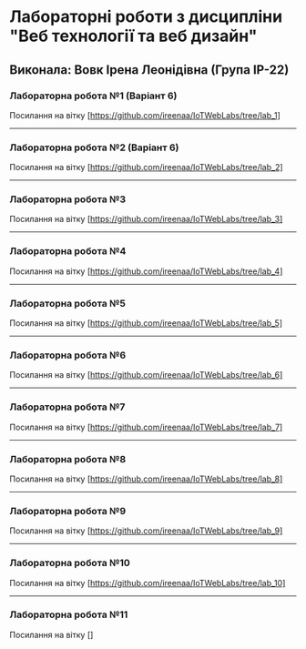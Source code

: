 # Лабораторні роботи з дисципліни "Веб технології та веб дизайн"
## Виконала: Вовк Ірена Леонідівна (Група ІР-22)
### Лабораторна робота №1 (Варіант 6)
Посилання на вітку [https://github.com/ireenaa/IoTWebLabs/tree/lab_1]
***
### Лабораторна робота №2 (Варіант 6)
Посилання на вітку [https://github.com/ireenaa/IoTWebLabs/tree/lab_2]
***
### Лабораторна робота №3 
Посилання на вітку [https://github.com/ireenaa/IoTWebLabs/tree/lab_3]
***
### Лабораторна робота №4
Посилання на вітку [https://github.com/ireenaa/IoTWebLabs/tree/lab_4]
***
### Лабораторна робота №5
Посилання на вітку [https://github.com/ireenaa/IoTWebLabs/tree/lab_5]
***
### Лабораторна робота №6
Посилання на вітку [https://github.com/ireenaa/IoTWebLabs/tree/lab_6]
***
### Лабораторна робота №7
Посилання на вітку [https://github.com/ireenaa/IoTWebLabs/tree/lab_7]
***
### Лабораторна робота №8 
Посилання на вітку [https://github.com/ireenaa/IoTWebLabs/tree/lab_8]
***
### Лабораторна робота №9
Посилання на вітку [https://github.com/ireenaa/IoTWebLabs/tree/lab_9]
***
### Лабораторна робота №10 
Посилання на вітку [https://github.com/ireenaa/IoTWebLabs/tree/lab_10]
***
### Лабораторна робота №11
Посилання на вітку []



